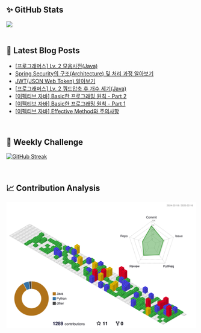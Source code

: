 ## ✨ GitHub Stats
<div>
	<img src="https://github-readme-stats.vercel.app/api?username=rowing0328&count_private=true"/>
</div>

<br/>

<!-- START_CUSTOM_SECTION -->
## 📕 Latest Blog Posts

- [[프로그래머스] Lv. 2 모음사전(Java)](https://dev-rowing.tistory.com/53)
- [Spring Security의 구조(Architecture) 및 처리 과정 알아보기](https://dev-rowing.tistory.com/52)
- [JWT(JSON Web Token) 알아보기](https://dev-rowing.tistory.com/51)
- [[프로그래머스] Lv. 2 쿼드압축 후 개수 세기(Java)](https://dev-rowing.tistory.com/50)
- [[이펙티브 자바] Basic한 프로그래밍 원칙 - Part 2](https://dev-rowing.tistory.com/49)
- [[이펙티브 자바] Basic한 프로그래밍 원칙 - Part 1](https://dev-rowing.tistory.com/48)
- [[이펙티브 자바] Effective Method와 주의사항](https://dev-rowing.tistory.com/47)

<!-- END_CUSTOM_SECTION -->

<br/>

## 🏃 Weekly Challenge
[![GitHub Streak](https://streak-stats.demolab.com?user=rowing0328&theme=dark&mode=weekly)](https://git.io/streak-stats)

<br/>

## 📈 Contribution Analysis
![gitblock version](profile-3d-contrib/profile-gitblock.svg)
